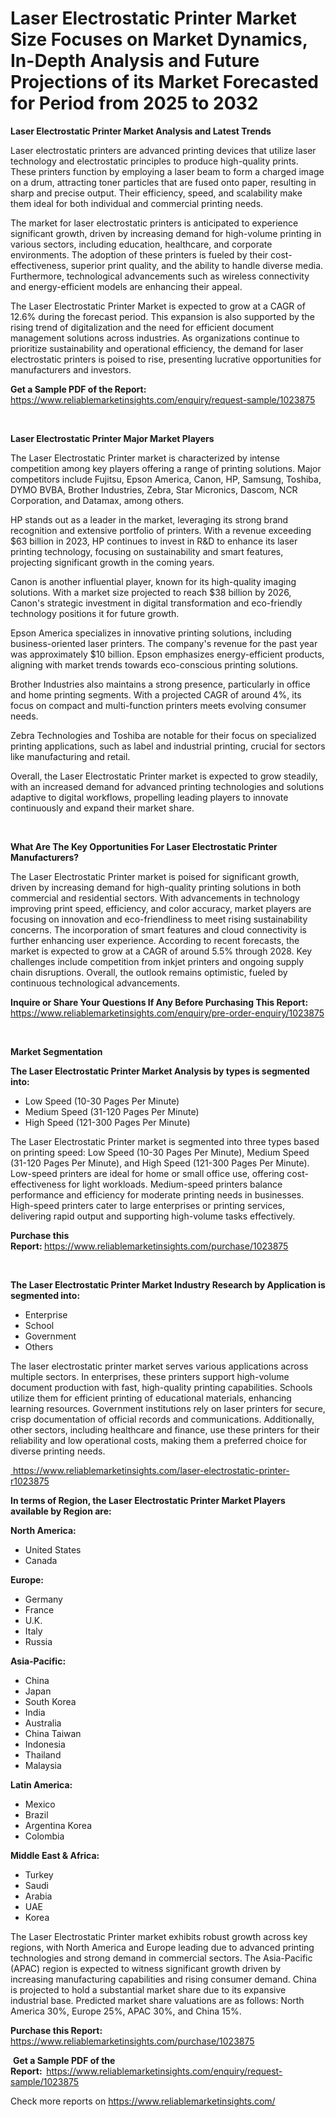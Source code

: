 <p><h1>Laser Electrostatic Printer Market Size Focuses on Market Dynamics, In-Depth Analysis and Future Projections of its Market Forecasted for Period from 2025 to 2032</h1></p><p><strong>Laser Electrostatic Printer Market Analysis and Latest Trends</strong></p>
<p><p>Laser electrostatic printers are advanced printing devices that utilize laser technology and electrostatic principles to produce high-quality prints. These printers function by employing a laser beam to form a charged image on a drum, attracting toner particles that are fused onto paper, resulting in sharp and precise output. Their efficiency, speed, and scalability make them ideal for both individual and commercial printing needs.</p><p>The market for laser electrostatic printers is anticipated to experience significant growth, driven by increasing demand for high-volume printing in various sectors, including education, healthcare, and corporate environments. The adoption of these printers is fueled by their cost-effectiveness, superior print quality, and the ability to handle diverse media. Furthermore, technological advancements such as wireless connectivity and energy-efficient models are enhancing their appeal.</p><p>The Laser Electrostatic Printer Market is expected to grow at a CAGR of 12.6% during the forecast period. This expansion is also supported by the rising trend of digitalization and the need for efficient document management solutions across industries. As organizations continue to prioritize sustainability and operational efficiency, the demand for laser electrostatic printers is poised to rise, presenting lucrative opportunities for manufacturers and investors.</p></p>
<p><strong>Get a Sample PDF of the Report:&nbsp;</strong> <a href="https://www.reliablemarketinsights.com/enquiry/request-sample/1023875?utm_campaign=2943&utm_medium=2&utm_source=Github&utm_content=ia&utm_term=07032025&utm_id=laser-electrostatic-printer">https://www.reliablemarketinsights.com/enquiry/request-sample/1023875</a></p>
<p>&nbsp;</p>
<p><strong>Laser Electrostatic Printer Major Market Players</strong></p>
<p><p>The Laser Electrostatic Printer market is characterized by intense competition among key players offering a range of printing solutions. Major competitors include Fujitsu, Epson America, Canon, HP, Samsung, Toshiba, DYMO BVBA, Brother Industries, Zebra, Star Micronics, Dascom, NCR Corporation, and Datamax, among others. </p><p>HP stands out as a leader in the market, leveraging its strong brand recognition and extensive portfolio of printers. With a revenue exceeding $63 billion in 2023, HP continues to invest in R&D to enhance its laser printing technology, focusing on sustainability and smart features, projecting significant growth in the coming years.</p><p>Canon is another influential player, known for its high-quality imaging solutions. With a market size projected to reach $38 billion by 2026, Canon's strategic investment in digital transformation and eco-friendly technology positions it for future growth.</p><p>Epson America specializes in innovative printing solutions, including business-oriented laser printers. The company's revenue for the past year was approximately $10 billion. Epson emphasizes energy-efficient products, aligning with market trends towards eco-conscious printing solutions.</p><p>Brother Industries also maintains a strong presence, particularly in office and home printing segments. With a projected CAGR of around 4%, its focus on compact and multi-function printers meets evolving consumer needs.</p><p>Zebra Technologies and Toshiba are notable for their focus on specialized printing applications, such as label and industrial printing, crucial for sectors like manufacturing and retail.</p><p>Overall, the Laser Electrostatic Printer market is expected to grow steadily, with an increased demand for advanced printing technologies and solutions adaptive to digital workflows, propelling leading players to innovate continuously and expand their market share.</p></p>
<p>&nbsp;</p>
<p><strong>What Are The Key Opportunities For Laser Electrostatic Printer Manufacturers?</strong></p>
<p><p>The Laser Electrostatic Printer market is poised for significant growth, driven by increasing demand for high-quality printing solutions in both commercial and residential sectors. With advancements in technology improving print speed, efficiency, and color accuracy, market players are focusing on innovation and eco-friendliness to meet rising sustainability concerns. The incorporation of smart features and cloud connectivity is further enhancing user experience. According to recent forecasts, the market is expected to grow at a CAGR of around 5.5% through 2028. Key challenges include competition from inkjet printers and ongoing supply chain disruptions. Overall, the outlook remains optimistic, fueled by continuous technological advancements.</p></p>
<p><strong>Inquire or Share Your Questions If Any Before Purchasing This Report:</strong> <a href="https://www.reliablemarketinsights.com/enquiry/pre-order-enquiry/1023875?utm_campaign=2943&utm_medium=2&utm_source=Github&utm_content=ia&utm_term=07032025&utm_id=laser-electrostatic-printer">https://www.reliablemarketinsights.com/enquiry/pre-order-enquiry/1023875</a></p>
<p>&nbsp;</p>
<p><strong>Market Segmentation</strong></p>
<p><strong>The Laser Electrostatic Printer Market Analysis by types is segmented into:</strong></p>
<p><ul><li>Low Speed (10-30 Pages Per Minute)</li><li>Medium Speed (31-120 Pages Per Minute)</li><li>High Speed (121-300 Pages Per Minute)</li></ul></p>
<p><p>The Laser Electrostatic Printer market is segmented into three types based on printing speed: Low Speed (10-30 Pages Per Minute), Medium Speed (31-120 Pages Per Minute), and High Speed (121-300 Pages Per Minute). Low-speed printers are ideal for home or small office use, offering cost-effectiveness for light workloads. Medium-speed printers balance performance and efficiency for moderate printing needs in businesses. High-speed printers cater to large enterprises or printing services, delivering rapid output and supporting high-volume tasks effectively.</p></p>
<p><strong>Purchase this Report:&nbsp;</strong><a href="https://www.reliablemarketinsights.com/purchase/1023875?utm_campaign=2943&utm_medium=2&utm_source=Github&utm_content=ia&utm_term=07032025&utm_id=laser-electrostatic-printer">https://www.reliablemarketinsights.com/purchase/1023875</a></p>
<p>&nbsp;</p>
<p><strong>The Laser Electrostatic Printer Market Industry Research by Application is segmented into:</strong></p>
<p><ul><li>Enterprise</li><li>School</li><li>Government</li><li>Others</li></ul></p>
<p><p>The laser electrostatic printer market serves various applications across multiple sectors. In enterprises, these printers support high-volume document production with fast, high-quality printing capabilities. Schools utilize them for efficient printing of educational materials, enhancing learning resources. Government institutions rely on laser printers for secure, crisp documentation of official records and communications. Additionally, other sectors, including healthcare and finance, use these printers for their reliability and low operational costs, making them a preferred choice for diverse printing needs.</p></p>
<p><a href="https://www.reliablemarketinsights.com/laser-electrostatic-printer-r1023875?utm_campaign=2943&utm_medium=2&utm_source=Github&utm_content=ia&utm_term=07032025&utm_id=laser-electrostatic-printer">&nbsp;https://www.reliablemarketinsights.com/laser-electrostatic-printer-r1023875</a></p>
<p><strong>In terms of Region, the Laser Electrostatic Printer Market Players available by Region are:</strong></p>
<p>
    <p> <strong> North America: </strong>
        <ul>
            <li>United States</li>
            <li>Canada</li>
        </ul>
        </p> 
    <p> <strong> Europe: </strong>
        <ul>
            <li>Germany</li>
            <li>France</li>
            <li>U.K.</li>
            <li>Italy</li>
            <li>Russia</li>
        </ul>
        </p> 
    <p> <strong> Asia-Pacific: </strong>
        <ul>
            <li>China</li>
            <li>Japan</li>
            <li>South Korea</li>
            <li>India</li>
            <li>Australia</li>
            <li>China Taiwan</li>
            <li>Indonesia</li>
            <li>Thailand</li>
            <li>Malaysia</li>
        </ul>
        </p> 
    <p> <strong> Latin America: </strong>
        <ul>
            <li>Mexico</li>
            <li>Brazil</li>
            <li>Argentina Korea</li>
            <li>Colombia</li>
        </ul>
        </p> 
    <p> <strong> Middle East & Africa: </strong>
        <ul>
            <li>Turkey</li>
            <li>Saudi</li>
            <li>Arabia</li>
            <li>UAE</li>
            <li>Korea</li>
        </ul>
    </p>
    </p>
<p><p>The Laser Electrostatic Printer market exhibits robust growth across key regions, with North America and Europe leading due to advanced printing technologies and strong demand in commercial sectors. The Asia-Pacific (APAC) region is expected to witness significant growth driven by increasing manufacturing capabilities and rising consumer demand. China is projected to hold a substantial market share due to its expansive industrial base. Predicted market share valuations are as follows: North America 30%, Europe 25%, APAC 30%, and China 15%.</p></p>
<p><strong>Purchase this Report: </strong><a href="https://www.reliablemarketinsights.com/purchase/1023875?utm_campaign=2943&utm_medium=2&utm_source=Github&utm_content=ia&utm_term=07032025&utm_id=laser-electrostatic-printer">https://www.reliablemarketinsights.com/purchase/1023875</a></p>
<p>&nbsp;<strong>Get a Sample PDF of the Report:&nbsp;&nbsp;</strong><a href="https://www.reliablemarketinsights.com/enquiry/request-sample/1023875?utm_campaign=2943&utm_medium=2&utm_source=Github&utm_content=ia&utm_term=07032025&utm_id=laser-electrostatic-printer">https://www.reliablemarketinsights.com/enquiry/request-sample/1023875</a></p>
<p><strong></strong></p>
<p>Check more reports on <a href="https://www.reliablemarketinsights.com/?utm_campaign=2943&utm_medium=2&utm_source=Github&utm_content=ia&utm_term=07032025&utm_id=laser-electrostatic-printer">https://www.reliablemarketinsights.com/</a></p>